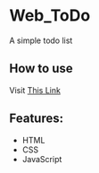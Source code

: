 # Web_ToDo
A simple todo list    

## How to use
Visit [This Link](https://arzekeil.github.io/Web_ToDo/)

## Features:
* HTML
* CSS
* JavaScript
